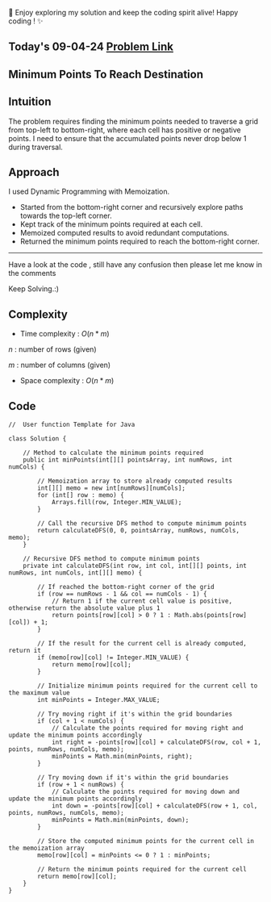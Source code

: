 🚀 Enjoy exploring my solution and keep the coding spirit alive! Happy coding ! ✨

## Today's 09-04-24 [Problem Link](https://www.geeksforgeeks.org/problems/minimum-points-to-reach-destination0540/1)
## Minimum Points To Reach Destination

## Intuition
The problem requires finding the minimum points needed to traverse a grid from top-left to bottom-right, where each cell has positive or negative points. I need to ensure that the accumulated points never drop below 1 during traversal.

## Approach

I used Dynamic Programming with Memoization.
- Started from the bottom-right corner and recursively explore paths towards the top-left corner.
- Kept track of the minimum points required at each cell.
- Memoized computed results to avoid redundant computations.
- Returned the minimum points required to reach the bottom-right corner.

---
Have a look at the code , still have any confusion then please let me know in the comments

Keep Solving.:)

## Complexity
- Time complexity : $O(n*m)$
<!-- Add your time complexity here, e.g. $$O())$$ -->
$n$ : number of rows (given)

$m$ : number of columns (given)
- Space complexity : $O(n*m)$
<!-- Add your space complexity here, e.g. $$O(n)$$ -->

## Code

```
//  User function Template for Java

class Solution {
    
    // Method to calculate the minimum points required
    public int minPoints(int[][] pointsArray, int numRows, int numCols) {
        
        // Memoization array to store already computed results
        int[][] memo = new int[numRows][numCols];
        for (int[] row : memo) {
            Arrays.fill(row, Integer.MIN_VALUE);
        }
        
        // Call the recursive DFS method to compute minimum points
        return calculateDFS(0, 0, pointsArray, numRows, numCols, memo);
    }

    // Recursive DFS method to compute minimum points
    private int calculateDFS(int row, int col, int[][] points, int numRows, int numCols, int[][] memo) {
        
        // If reached the bottom-right corner of the grid
        if (row == numRows - 1 && col == numCols - 1) {
            // Return 1 if the current cell value is positive, otherwise return the absolute value plus 1
            return points[row][col] > 0 ? 1 : Math.abs(points[row][col]) + 1;
        }
        
        // If the result for the current cell is already computed, return it
        if (memo[row][col] != Integer.MIN_VALUE) {
            return memo[row][col];
        }
        
        // Initialize minimum points required for the current cell to the maximum value
        int minPoints = Integer.MAX_VALUE;
        
        // Try moving right if it's within the grid boundaries
        if (col + 1 < numCols) {
            // Calculate the points required for moving right and update the minimum points accordingly
            int right = -points[row][col] + calculateDFS(row, col + 1, points, numRows, numCols, memo);
            minPoints = Math.min(minPoints, right);
        }
        
        // Try moving down if it's within the grid boundaries
        if (row + 1 < numRows) {
            // Calculate the points required for moving down and update the minimum points accordingly
            int down = -points[row][col] + calculateDFS(row + 1, col, points, numRows, numCols, memo);
            minPoints = Math.min(minPoints, down);
        }
        
        // Store the computed minimum points for the current cell in the memoization array
        memo[row][col] = minPoints <= 0 ? 1 : minPoints;
        
        // Return the minimum points required for the current cell
        return memo[row][col];
    }
}
```
